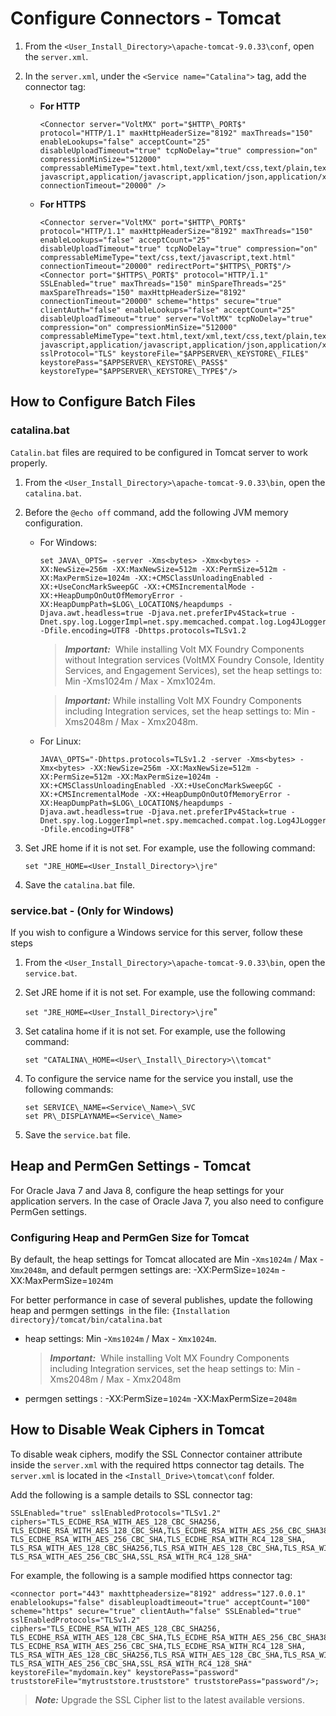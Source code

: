                             

Configure Connectors - Tomcat
=============================

1.  From the `<User_Install_Directory>\apache-tomcat-9.0.33\conf`, open the `server.xml`.
2.  In the `server.xml`, under the `<Service name="Catalina">` tag, add the connector tag:
    
    *   **For HTTP**
        ```
        <Connector server="VoltMX" port="$HTTP\_PORT$" protocol="HTTP/1.1" maxHttpHeaderSize="8192" maxThreads="150" enableLookups="false" acceptCount="25" disableUploadTimeout="true" tcpNoDelay="true" compression="on" compressionMinSize="512000" compressableMimeType="text.html,text/xml,text/css,text/plain,text/javascript,application/x-javascript,application/javascript,application/json,application/xml" connectionTimeout="20000" />
        ```
    
    *   **For HTTPS**
        ```
        <Connector server="VoltMX" port="$HTTP\_PORT$" protocol="HTTP/1.1" maxHttpHeaderSize="8192" maxThreads="150" enableLookups="false" acceptCount="25" disableUploadTimeout="true" tcpNoDelay="true" compression="on" compressableMimeType="text/css,text/javascript,text.html" connectionTimeout="20000" redirectPort="$HTTPS\_PORT$"/> <Connector port="$HTTPS\_PORT$" protocol="HTTP/1.1" SSLEnabled="true" maxThreads="150" minSpareThreads="25" maxSpareThreads="150" maxHttpHeaderSize="8192" connectionTimeout="20000" scheme="https" secure="true" clientAuth="false" enableLookups="false" acceptCount="25" disableUploadTimeout="true" server="VoltMX" tcpNoDelay="true" compression="on" compressionMinSize="512000" compressableMimeType="text.html,text/xml,text/css,text/plain,text/javascript,application/x-javascript,application/javascript,application/json,application/xml" sslProtocol="TLS" keystoreFile="$APPSERVER\_KEYSTORE\_FILE$" keystorePass="$APPSERVER\_KEYSTORE\_PASS$" keystoreType="$APPSERVER\_KEYSTORE\_TYPE$"/>
        ```

How to Configure Batch Files
----------------------------

### catalina.bat

`Catalin.bat` files are required to be configured in Tomcat server to work properly.

1.  From the `<User_Install_Directory>\apache-tomcat-9.0.33\bin`, open the `catalina.bat`.
2.  Before the `@echo off` command, add the following JVM memory configuration.
    *   For Windows:
        ```
        set JAVA\_OPTS= -server -Xms<bytes> -Xmx<bytes> -XX:NewSize=256m -XX:MaxNewSize=512m -XX:PermSize=512m -XX:MaxPermSize=1024m -XX:+CMSClassUnloadingEnabled -XX:+UseConcMarkSweepGC -XX:+CMSIncrementalMode -XX:+HeapDumpOnOutOfMemoryError -XX:HeapDumpPath=$LOG\_LOCATION$/heapdumps -Djava.awt.headless=true -Djava.net.preferIPv4Stack=true -Dnet.spy.log.LoggerImpl=net.spy.memcached.compat.log.Log4JLogger -Dfile.encoding=UTF8 -Dhttps.protocols=TLSv1.2
        ```
        > **_Important:_**  While installing Volt MX Foundry Components without Integration services (VoltMX Foundry Console, Identity Services, and Engagement Services), set the heap settings to: Min -Xms1024m / Max - Xmx1024m.
        
        > **_Important:_** While installing Volt MX Foundry Components including Integration services, set the heap settings to: Min -Xms2048m / Max - Xmx2048m.
        
    *   For Linux:
        ```
        JAVA\_OPTS="-Dhttps.protocols=TLSv1.2 -server -Xms<bytes> -Xmx<bytes> -XX:NewSize=256m -XX:MaxNewSize=512m -XX:PermSize=512m -XX:MaxPermSize=1024m -XX:+CMSClassUnloadingEnabled -XX:+UseConcMarkSweepGC -XX:+CMSIncrementalMode -XX:+HeapDumpOnOutOfMemoryError -XX:HeapDumpPath=$LOG\_LOCATION$/heapdumps -Djava.awt.headless=true -Djava.net.preferIPv4Stack=true -Dnet.spy.log.LoggerImpl=net.spy.memcached.compat.log.Log4JLogger -Dfile.encoding=UTF8"
        ```
        
3.  Set JRE home if it is not set. For example, use the following command:
    
    `set "JRE_HOME=<User_Install_Directory>\jre"`
    
4.  Save the `catalina.bat` file.

### service.bat - (Only for Windows)

If you wish to configure a Windows service for this server, follow these steps

1.  From the `<User_Install_Directory>\apache-tomcat-9.0.33\bin`, open the `service.bat`.
2.  Set JRE home if it is not set. For example, use the following command:
    
    `set "JRE_HOME=<User_Install_Directory>\jre`"
    
3.  Set catalina home if it is not set. For example, use the following command:
    
    `set "CATALINA\_HOME=<User\_Install\_Directory>\\tomcat"`
    
4.  To configure the service name for the service you install, use the following commands:
    
    `set SERVICE\_NAME=<Service\_Name>\_SVC`  
    `set PR\_DISPLAYNAME=<Service\_Name>`
    
5.  Save the `service.bat` file.

Heap and PermGen Settings - Tomcat
----------------------------------

For Oracle Java 7 and Java 8, configure the heap settings for your application servers. In the case of Oracle Java 7, you also need to configure PermGen settings.

### Configuring Heap and PermGen Size for Tomcat

By default, the heap settings for Tomcat allocated are Min -`Xms1024m` / Max - `Xmx2048m`, and default permgen settings are: -XX:PermSize=`1024m` \-XX:MaxPermSize=`1024`m

For better performance in case of several publishes, update the following heap and permgen settings  in the file: `{Installation directory}/tomcat/bin/catalina.bat`

*   heap settings: Min -`Xms1024m` / Max - `Xmx1024m`.
    
    > **_Important:_**  While installing Volt MX Foundry Components including Integration services, set the heap settings to: Min -Xms2048m / Max - Xmx2048m
    
*   permgen settings : -XX:PermSize=`1024m` -XX:MaxPermSize=`2048m`

How to Disable Weak Ciphers in Tomcat
-------------------------------------

To disable weak ciphers, modify the SSL Connector container attribute inside the `server.xml` with the required https connector tag details. The `server.xml` is located in the `<Install_Drive>\tomcat\conf` folder.

Add the following is a sample details to SSL connector tag:

```
SSLEnabled="true" sslEnabledProtocols="TLSv1.2" ciphers="TLS_ECDHE_RSA_WITH_AES_128_CBC_SHA256, TLS_ECDHE_RSA_WITH_AES_128_CBC_SHA,TLS_ECDHE_RSA_WITH_AES_256_CBC_SHA384, TLS_ECDHE_RSA_WITH_AES_256_CBC_SHA,TLS_ECDHE_RSA_WITH_RC4_128_SHA, TLS_RSA_WITH_AES_128_CBC_SHA256,TLS_RSA_WITH_AES_128_CBC_SHA,TLS_RSA_WITH_AES_256_CBC_SHA256, TLS_RSA_WITH_AES_256_CBC_SHA,SSL_RSA_WITH_RC4_128_SHA"
```

For example, the following is a sample modified https connector tag:

```
<connector port="443" maxhttpheadersize="8192" address="127.0.0.1" enablelookups="false" disableuploadtimeout="true" acceptCount="100" scheme="https" secure="true" clientAuth="false" SSLEnabled="true" sslEnabledProtocols="TLSv1.2" ciphers="TLS_ECDHE_RSA_WITH_AES_128_CBC_SHA256, TLS_ECDHE_RSA_WITH_AES_128_CBC_SHA,TLS_ECDHE_RSA_WITH_AES_256_CBC_SHA384, TLS_ECDHE_RSA_WITH_AES_256_CBC_SHA,TLS_ECDHE_RSA_WITH_RC4_128_SHA, TLS_RSA_WITH_AES_128_CBC_SHA256,TLS_RSA_WITH_AES_128_CBC_SHA,TLS_RSA_WITH_AES_256_CBC_SHA256, TLS_RSA_WITH_AES_256_CBC_SHA,SSL_RSA_WITH_RC4_128_SHA" keystoreFile="mydomain.key" keystorePass="password" truststoreFile="mytruststore.truststore" truststorePass="password"/>;
```

> **_Note:_** Upgrade the SSL Cipher list to the latest available versions.
